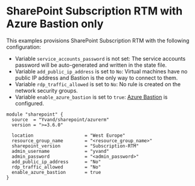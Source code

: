 # SharePoint Subscription RTM with Azure Bastion only

This examples provisions SharePoint Subscription RTM with the following configuration:

- Variable `service_accounts_password` is not set: The service accounts password will be auto-generated and written in the state file.
- Variable `add_public_ip_address` is set to `No`: Virtual machines have no public IP address and Bastion is the only way to connect to them.
- Variable `rdp_traffic_allowed` is set to `No`: No rule is created on the network security groups.
- Variable `enable_azure_bastion` is set to `true`: [Azure Bastion](https://learn.microsoft.com/azure/bastion/bastion-overview) is configured.

```hcl
module "sharepoint" {
  source  = "Yvand/sharepoint/azurerm"
  version = ">=3.6.0"

  location                   = "West Europe"
  resource_group_name        = "<resource_group_name>"
  sharepoint_version         = "Subscription-RTM"
  admin_username             = "yvand"
  admin_password             = "<admin_password>"
  add_public_ip_address      = "No"
  rdp_traffic_allowed        = "No"
  enable_azure_bastion       = true
}
```
